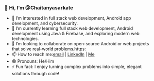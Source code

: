 ### 👋 Hi, I’m @Chaitanyasarkate

- 👀 I’m interested in full stack web development, Android app development, and cybersecurity.
- 🌱 I’m currently learning full stack web development, Android development using Java & Firebase, and exploring modern web technologies.
- 💞️ I’m looking to collaborate on open-source Android or web projects that solve real-world problems.https:
- 📫 How to reach me:[email](mailto:sarkatechaitanya02@gmail.com) | [LinkedIn](https://www.linkedin.com/in/chaitanya-sarkate/) | [Me](https://chaitanya-sarkate.netlify.app/)
- 😄 Pronouns: He/Him
- ⚡ Fun fact: I enjoy turning complex problems into simple, elegant solutions through code!

